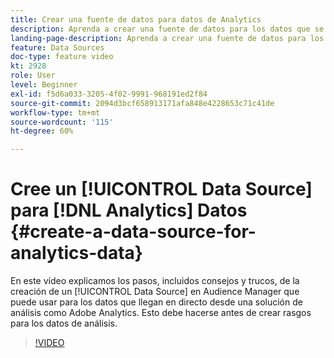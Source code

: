 ```yaml
---
title: Crear una fuente de datos para datos de Analytics
description: Aprenda a crear una fuente de datos para los datos que se activan desde una solución de análisis, como Adobe Analytics. Haga esto antes de crear características para los datos de análisis.
landing-page-description: Aprenda a crear una fuente de datos para los datos que se activan desde una solución de análisis, como Adobe Analytics. Haga esto antes de crear características para los datos de análisis.
feature: Data Sources
doc-type: feature video
kt: 2928
role: User
level: Beginner
exl-id: f5d6a033-3205-4f02-9991-968191ed2f84
source-git-commit: 2094d3bcf658913171afa848e4228653c71c41de
workflow-type: tm+mt
source-wordcount: '115'
ht-degree: 60%

---
```


# Cree un [!UICONTROL Data Source] para [!DNL Analytics] Datos {#create-a-data-source-for-analytics-data}

En este vídeo explicamos los pasos, incluidos consejos y trucos, de la creación de un [!UICONTROL Data Source] en Audience Manager que puede usar para los datos que llegan en directo desde una solución de análisis como Adobe Analytics. Esto debe hacerse antes de crear rasgos para los datos de análisis.

>[!VIDEO](https://video.tv.adobe.com/v/27329/?quality=12)
